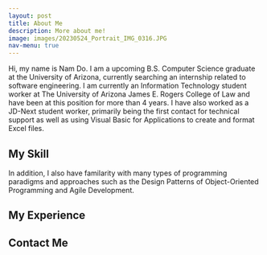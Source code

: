 ```yaml
---
layout: post
title: About Me
description: More about me!
image: images/20230524_Portrait_IMG_0316.JPG
nav-menu: true
---
```


Hi, my name is Nam Do. I am a upcoming B.S. Computer Science graduate at the University of Arizona, currently searching an internship related to software engineering. I am currently an Information Technology student worker at The University of Arizona James E. Rogers College of Law and have been at this position for more than 4 years. I have also worked as a JD-Next student worker, primarily being the first contact for technical support as well as using Visual Basic for Applications to create and format Excel files.

## My Skill

In addition, I also have familarity with many types of programming paradigms and approaches such as the Design Patterns of Object-Oriented Programming and Agile Development.

## My Experience

## Contact Me

